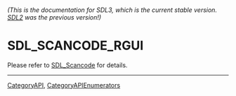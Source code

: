 ###### (This is the documentation for SDL3, which is the current stable version. [SDL2](https://wiki.libsdl.org/SDL2/) was the previous version!)
# SDL_SCANCODE_RGUI

Please refer to [SDL_Scancode](SDL_Scancode) for details.

----
[CategoryAPI](CategoryAPI), [CategoryAPIEnumerators](CategoryAPIEnumerators)

